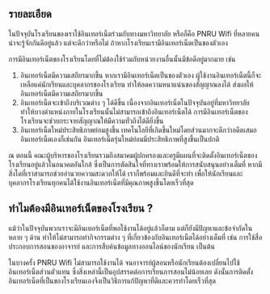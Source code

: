 ﻿## รายละเอียด

ในปัจจุบันโรงเรียนของเราใช้อินเทอร์เน็ตร่วมกับทางมหาวิทยาลัย หรือก็คือ PNRU Wifi ที่หลายคนน่าจะรู้จักกันดีอยู่แล้ว แต่จะดีกว่าหรือไม่ ถ้าหากโรงเรียนเรามีอินเทอร์เน็ตเป็นของตัวเอง

การมีอินเทอร์เน็ตของโรงเรียนโดยที่ไม่ต้องใช้ร่วมกับหน่วยงานอื่นนั้นมีข้อดีอยู่มากมาย เช่น

1. อินเทอร์เน็ตมีความเสถียรมากขึ้น
   หากเรามีอินเทอร์เน็ตเป็นของตัวเอง ผู้ใช้งานอินเทอร์เน็ตนี้ก็จะเหลือแค่นักเรียนและบุคลากรของโรงเรียน ทำให้ลดความหนาแน่นของสัญญาณลงได้ ส่งผลให้อินเทอร์เน็ตมีความเสถียรมากขึ้น
2. อินเทอร์เน็ตจะเข้าถึงบริเวณต่าง ๆ ได้ดีขึ้น
   เนื่องจากอินเทอร์เน็ตในปัจจุบันอยู่ที่มหาวิทยาลัย ทำให้บางตำแหน่งภายในโรงเรียนนั้นไม่สามารถเข้าถึงอินเทอร์เน็ตได้ การมีอินเทอร์เน็ตของโรงเรียนจะช่วยกระจายสัญญาณให้มีความทั่วถึงได้ดียิ่งขึ้น
3. อินเทอร์เน็ตใหม่ประสิทธิภาพย่อมสูงขึ้น
   เทคโนโลยีที่เกิดขึ้นใหม่โดยส่วนมากจะดีกว่าอดีตเสมอ อินเทอร์เน็ตเองก็เช่นกัน อินเทอร์เน็ตรุ่นใหม่ย่อมมีประสิทธิภาพที่สูงขึ้นเป็นปกติ

ณ ตอนนี้ คณะผู้บริหารของโรงเรียนรวมถึงสมาคมผู้ปกครองและครูมีแผนที่จะติดตั้งอินเทอร์เน็ตของโรงเรียนอยู่แล้วในอนาคตอันใกล้ ซึ่งเป็นการตัดสินใจที่ทางเราพร้อมให้การสนับสนุนอย่างเต็มที่ หากมีสิ่งใดที่เราสามารถช่วยอำนวยความสะดวกให้ได้ เราก็พร้อมและยินดีที่จะทำ เพื่อให้นักเรียนและบุคลากรโรงเรียนทุกคนได้ใช้งานอินเทอร์เน็ตที่มีคุณภาพสูงขึ้นโดยเร็วที่สุด

## ทำไมต้องมีอินเทอร์เน็ตของโรงเรียน ?

แม้ว่าในปัจจุบันพวกเราจะมีอินเทอร์เน็ตที่พอใช้งานได้อยู่แล้วก็ตาม แต่ก็ยังมีปัญหาและข้อจำกัดในหลาย ๆ ด้าน ทำให้ไม่สามารถทำกิจกรรมต่าง ๆ ที่เกี่ยวข้องกับอินเทอร์เน็ตได้อย่างเต็มที่ เช่น การใช้สื่อประกอบการสอนของอาจารย์ และการสืบค้นข้อมูลทางออนไลน์ของนักเรียน เป็นต้น

ในบางครั้ง PNRU Wifi ไม่สามารถใช้งานได้ จนอาจารย์ผู้สอนหรือนักเรียนต้องเปลี่ยนไปใช้อินเทอร์เน็ตส่วนตัวแทน ซึ่งสิ่งเหล่านี้เป็นอุปสรรคต่อการเรียนการสอนไม่น้อยเลย ดังนั้นการติดตั้งอินเทอร์เน็ตที่เป็นของโรงเรียนเองจึงเป็นวิธีการแก้ปัญหาที่ดีและควรทำโดยเร็วที่สุด
<!--stackedit_data:
eyJoaXN0b3J5IjpbLTE0NDUzNjUwMDAsNzUxODMyNzMwXX0=
-->